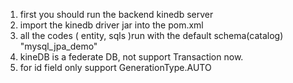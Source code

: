 1. first you should run the backend kinedb server
2. import the kinedb driver jar into the pom.xml
3. all the codes ( entity, sqls )run with the default schema(catalog) "mysql_jpa_demo"
4. kineDB is a federate DB, not support Transaction now.
5. for id field only support GenerationType.AUTO
